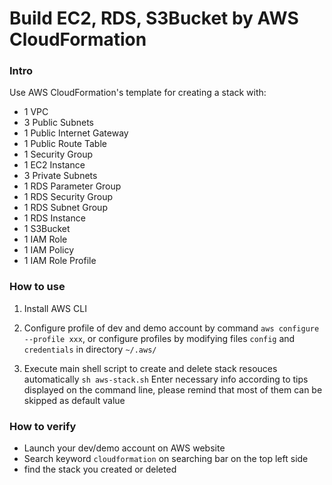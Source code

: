 # Build EC2, RDS, S3Bucket by AWS CloudFormation
### Intro
Use AWS CloudFormation's template for creating a stack with: 
- 1 VPC
- 3 Public Subnets
- 1 Public Internet Gateway
- 1 Public Route Table
- 1 Security Group
- 1 EC2 Instance
- 3 Private Subnets
- 1 RDS Parameter Group
- 1 RDS Security Group
- 1 RDS Subnet Group
- 1 RDS Instance
- 1 S3Bucket
- 1 IAM Role
- 1 IAM Policy
- 1 IAM Role Profile

### How to use
1. Install AWS CLI

2.  Configure profile of dev and demo account by command `aws configure --profile xxx`, or configure profiles by modifying files `config` and `credentials` in directory `~/.aws/`

3. Execute main shell script to create and delete stack resouces automatically 
    `sh aws-stack.sh`
    Enter necessary info according to tips displayed on the command line, please remind that most of them can be skipped as default value

### How to verify
- Launch your dev/demo account on AWS website
- Search keyword `cloudformation` on searching bar on the top left side
- find the stack you created or deleted

